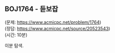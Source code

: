 ## BOJ1764 - 듣보잡  
(문제: https://www.acmicpc.net/problem/1764)  
(정답: https://www.acmicpc.net/source/20523543)  
(시간: 10분)  

이분 탐색.